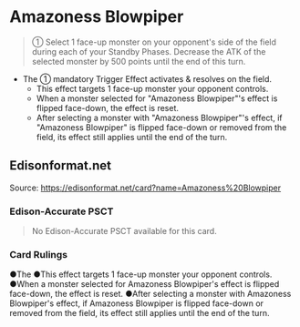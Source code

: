 # Amazoness Blowpiper

> ① Select 1 face-up monster on your opponent's side of the field during each of your Standby Phases. Decrease the ATK of the selected monster by 500 points until the end of this turn.

*   The ① mandatory Trigger Effect activates & resolves on the field.
    *   This effect targets 1 face-up monster your opponent controls.
    *   When a monster selected for "Amazoness Blowpiper"'s effect is flipped face-down, the effect is reset.
    *   After selecting a monster with "Amazoness Blowpiper"'s effect, if "Amazoness Blowpiper" is flipped face-down or removed from the field, its effect still applies until the end of the turn.

## Edisonformat.net

Source: https://edisonformat.net/card?name=Amazoness%20Blowpiper

### Edison-Accurate PSCT

> No Edison-Accurate PSCT available for this card.

### Card Rulings

●The ●This effect targets 1 face-up monster your opponent controls.
●When a monster selected for Amazoness Blowpiper's effect is flipped face-down, the effect is reset.
●After selecting a monster with Amazoness Blowpiper's effect, if Amazoness Blowpiper is flipped face-down or removed from the field, its effect still applies until the end of the turn.
            
